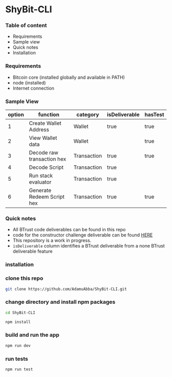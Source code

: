 # ShyBit-CLI

### Table of content

- Requirements
- Sample view
- Quick notes
- Installation

### Requirements

- Bitcoin core (installed globally and available in PATH)
- node (installed)
- Internet connection

### Sample View

| option | function                   | category    | isDeliverable | hasTest |
| ------ | -------------------------- | ----------- | ------------- | ------- |
| 1      | Create Wallet Address      | Wallet      | true          | true    |
| 2      | View Wallet data           | Wallet      |               | true    |
| 3      | Decode raw transaction hex | Transaction | true          | true    |
| 4      | Decode Script              | Transaction | true          |         |
| 5      | Run stack evaluator        | Transaction | true          |         |
| 6      | Generate Redeem Script hex | Transaction | true          | true    |

### Quick notes

- All BTrust code deliverables can be found in this repo
- code for the constructor challenge deliverable can be found [HERE](./src/block%20constructor%20challenge/)
- This repository is a work in progress.
- `isDeliverable` column identifies a BTrust deliverable from a none BTrust deliverable feature

### installation

### clone this repo

```bash
git clone https://github.com/AdamuAbba/ShyBit-CLI.git
```

### change directory and install npm packages

```bash
cd ShyBit-CLI
```

```bash
npm install
```

### build and run the app

```bash
npm run dev
```

### run tests

```bash
npm run test
```
